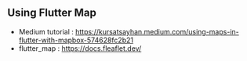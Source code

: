 ## Using Flutter Map
- Medium tutorial : https://kursatsayhan.medium.com/using-maps-in-flutter-with-mapbox-574628fc2b21
- flutter_map : https://docs.fleaflet.dev/